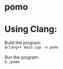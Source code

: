 # pomo

# Using Clang:
Build the program: <br>
```$clang++ main.cpp -o pomo``` <br> <br>
Run the program: <br>
```$./pomo```
